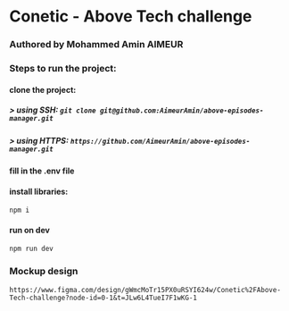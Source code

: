 # Conetic - Above Tech challenge

### Authored by Mohammed Amin AIMEUR

### Steps to run the project:

#### clone the project:

##### > using SSH: `git clone git@github.com:AimeurAmin/above-episodes-manager.git`

##### > using HTTPS: `https://github.com/AimeurAmin/above-episodes-manager.git`

#### fill in the .env file

#### install libraries:

`npm i`

#### run on dev

`npm run dev`

### Mockup design

`https://www.figma.com/design/gWmcMoTr15PX0uRSYI624w/Conetic%2FAbove-Tech-challenge?node-id=0-1&t=JLw6L4TueI7F1wKG-1`